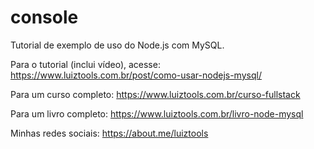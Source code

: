 # console
Tutorial de exemplo de uso do Node.js com MySQL.

Para o tutorial (inclui vídeo), acesse: https://www.luiztools.com.br/post/como-usar-nodejs-mysql/

Para um curso completo: https://www.luiztools.com.br/curso-fullstack

Para um livro completo: https://www.luiztools.com.br/livro-node-mysql

Minhas redes sociais: https://about.me/luiztools

